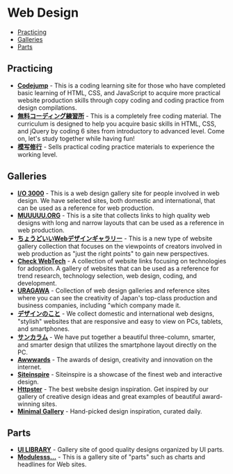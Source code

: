 # Web Design

- [Practicing](#practicing)
- [Galleries](#galleries)
- [Parts](#parts)

## Practicing

- **[Codejump](https://code-jump.com)** - This is a coding learning site for those who have completed basic learning of HTML, CSS, and JavaScript to acquire more practical website production skills through copy coding and coding practice from design compilations.
- **[無料コーディング練習所](https://webdesigner-go.com/coding-practice)** - This is a completely free coding material. The curriculum is designed to help you acquire basic skills in HTML, CSS, and jQuery by coding 6 sites from introductory to advanced level. Come on, let's study together while having fun!
- **[模写修行](https://moshashugyo.com)** - Sells practical coding practice materials to experience the working level.

## Galleries

- **[I/O 3000](https://io3000.com)** - This is a web design gallery site for people involved in web design. We have selected sites, both domestic and international, that can be used as a reference for web production.
- **[MUUUUU.ORG](https://muuuuu.org)** - This is a site that collects links to high quality web designs with long and narrow layouts that can be used as a reference in web production.
- **[ちょうどいいWebデザインギャラリー](https://choooodoii.com)** - This is a new type of website gallery collection that focuses on the viewpoints of creators involved in web production as "just the right points" to gain new perspectives.
- **[Check WebTech](https://cwt.jp)** - A collection of website links focusing on technologies for adoption. A gallery of websites that can be used as a reference for trend research, technology selection, web design, coding, and development.
- **[URAGAWA](https://uragawa.work)** - Collection of web design galleries and reference sites where you can see the creativity of Japan's top-class production and business companies, including "which company made it.
- **[デザインのこと](https://designnokoto.com)** - We collect domestic and international web designs, "stylish" websites that are responsive and easy to view on PCs, tablets, and smartphones.
- **[サンカラム](https://sancolumn.com)** - We have put together a beautiful three-column, smarter, and smarter design that utilizes the smartphone layout directly on the PC.
- **[Awwwards](https://www.awwwards.com)** - The awards of design, creativity and innovation on the internet.
- **[Siteinspire](https://www.siteinspire.com)** - Siteinspire is a showcase of the finest web and interactive design.
- **[Httpster](https://httpster.net)** - The best website design inspiration. Get inspired by our gallery of creative design ideas and great examples of beautiful award-winning sites.
- **[Minimal Gallery](https://minimal.gallery)** - Hand-picked design inspiration, curated daily.

## Parts

- **[UI LIBRARY](https://design-library.jp/ui)** - Gallery site of good quality designs organized by UI parts.
- **[Modulesss…](https://modulesss.com)** - This is a gallery site of "parts" such as charts and headlines for Web sites.
